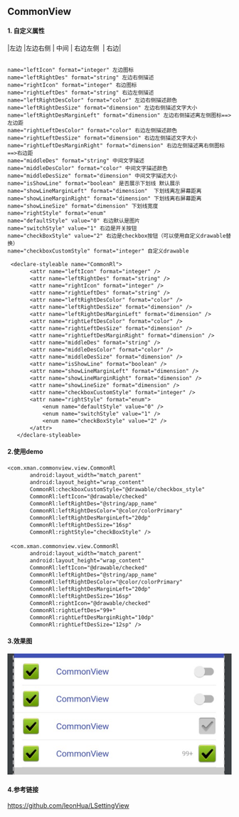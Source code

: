 ## CommonView

#### 1. 自定义属性

|左边 |左边右侧 | 中间 | 右边左侧  | 右边|

<pre>
<code>
name="leftIcon" format="integer" 左边图标
name="leftRightDes" format="string" 左边右侧描述
name="rightIcon" format="integer" 右边图标
name="rightLeftDes" format="string" 右边左侧描述
name="leftRightDesColor" format="color" 左边右侧描述颜色
name="leftRightDesSize" format="dimension" 左边右侧描述文字大小
name="leftRightDesMarginLeft" format="dimension" 左边右侧描述离左侧图标==>左边距
name="rightLeftDesColor" format="color" 右边左侧描述颜色
name="rightLeftDesSize" format="dimension" 右边左侧描述文字大小
name="rightLeftDesMarginRight" format="dimension" 右边左侧描述离右侧图标==>右边距
name="middleDes" format="string" 中间文字描述
name="middleDesColor" format="color" 中间文字描述颜色
name="middleDesSize" format="dimension" 中间文字描述大小
name="isShowLine" format="boolean" 是否展示下划线 默认展示
name="showLineMarginLeft" format="dimension"  下划线离左屏幕距离
name="showLineMarginRight" format="dimension" 下划线离右屏幕距离
name="showLineSize" format="dimension" 下划线宽度
name="rightStyle" format="enum"
name="defaultStyle" value="0" 右边默认是图片
name="switchStyle" value="1" 右边是开关按钮
name="checkBoxStyle" value="2" 右边是checkbox按钮（可以使用自定义drawable替换）
name="checkboxCustomStyle" format="integer" 自定义drawable
</pre></code>
 ```
  <declare-styleable name="CommonRl">
        <attr name="leftIcon" format="integer" />
        <attr name="leftRightDes" format="string" />
        <attr name="rightIcon" format="integer" />
        <attr name="rightLeftDes" format="string" />
        <attr name="leftRightDesColor" format="color" />
        <attr name="leftRightDesSize" format="dimension" />
        <attr name="leftRightDesMarginLeft" format="dimension" />
        <attr name="rightLeftDesColor" format="color" />
        <attr name="rightLeftDesSize" format="dimension" />
        <attr name="rightLeftDesMarginRight" format="dimension" />
        <attr name="middleDes" format="string" />
        <attr name="middleDesColor" format="color" />
        <attr name="middleDesSize" format="dimension" />
        <attr name="isShowLine" format="boolean" />
        <attr name="showLineMarginLeft" format="dimension" />
        <attr name="showLineMarginRight" format="dimension" />
        <attr name="showLineSize" format="dimension" />
        <attr name="checkboxCustomStyle" format="integer" />
        <attr name="rightStyle" format="enum">
            <enum name="defaultStyle" value="0" />
            <enum name="switchStyle" value="1" />
            <enum name="checkBoxStyle" value="2" />
        </attr>
    </declare-styleable> 
 ```

#### 2.使用demo

 ```
 <com.xman.commonview.view.CommonRl
        android:layout_width="match_parent"
        android:layout_height="wrap_content"
        CommonRl:checkboxCustomStyle="@drawable/checkbox_style"
        CommonRl:leftIcon="@drawable/checked"
        CommonRl:leftRightDes="@string/app_name"
        CommonRl:leftRightDesColor="@color/colorPrimary"
        CommonRl:leftRightDesMarginLeft="20dp"
        CommonRl:leftRightDesSize="16sp"
        CommonRl:rightStyle="checkBoxStyle" />
         
  <com.xman.commonview.view.CommonRl
        android:layout_width="match_parent"
        android:layout_height="wrap_content"
        CommonRl:leftIcon="@drawable/checked"
        CommonRl:leftRightDes="@string/app_name"
        CommonRl:leftRightDesColor="@color/colorPrimary"
        CommonRl:leftRightDesMarginLeft="20dp"
        CommonRl:leftRightDesSize="16sp"
        CommonRl:rightIcon="@drawable/checked"
        CommonRl:rightLeftDes="99+"
        CommonRl:rightLeftDesMarginRight="10dp"
        CommonRl:rightLeftDesSize="12sp" />
```

#### 3.效果图
![](screenshot.png)

#### 4.参考链接 
https://github.com/leonHua/LSettingView
